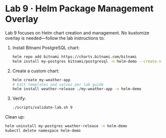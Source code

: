 # Lab 9 · Helm Package Management Overlay

Lab 9 focuses on Helm chart creation and management. No kustomize overlay is
needed—follow the lab instructions to:

1. Install Bitnami PostgreSQL chart:
   ```bash
   helm repo add bitnami https://charts.bitnami.com/bitnami
   helm install my-postgres bitnami/postgresql -n helm-demo --create-namespace
   ```

2. Create a custom chart:
   ```bash
   helm create my-weather-app
   # Edit templates and values per lab guide
   helm install weather-release ./my-weather-app -n helm-demo
   ```

3. Verify:
   ```bash
   ./scripts/validate-lab.sh 9
   ```

Clean up:
```bash
helm uninstall my-postgres weather-release -n helm-demo
kubectl delete namespace helm-demo
```
